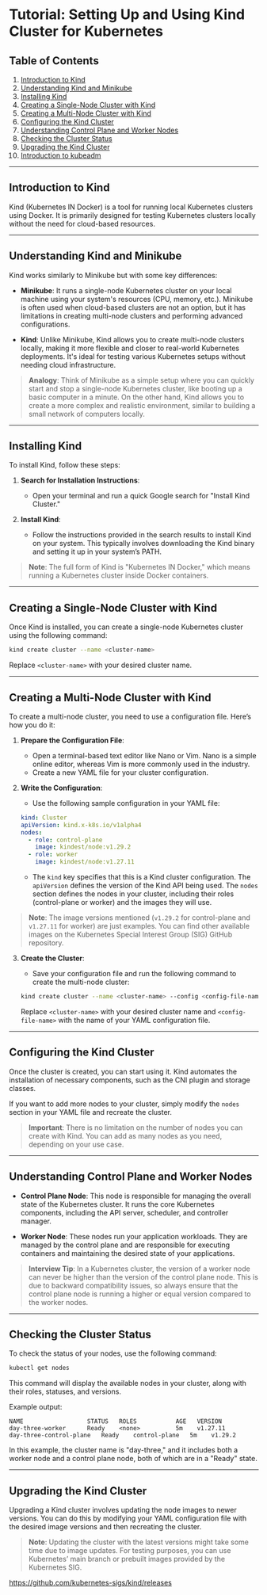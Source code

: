 # Tutorial: Setting Up and Using Kind Cluster for Kubernetes

## Table of Contents

1. [Introduction to Kind](#introduction-to-kind)
2. [Understanding Kind and Minikube](#understanding-kind-and-minikube)
3. [Installing Kind](#installing-kind)
4. [Creating a Single-Node Cluster with Kind](#creating-a-single-node-cluster-with-kind)
5. [Creating a Multi-Node Cluster with Kind](#creating-a-multi-node-cluster-with-kind)
6. [Configuring the Kind Cluster](#configuring-the-kind-cluster)
7. [Understanding Control Plane and Worker Nodes](#understanding-control-plane-and-worker-nodes)
8. [Checking the Cluster Status](#checking-the-cluster-status)
9. [Upgrading the Kind Cluster](#upgrading-the-kind-cluster)
10. [Introduction to kubeadm](#introduction-to-kubeadm)

---

## Introduction to Kind

Kind (Kubernetes IN Docker) is a tool for running local Kubernetes clusters using Docker. It is primarily designed for testing Kubernetes clusters locally without the need for cloud-based resources.

---

## Understanding Kind and Minikube

Kind works similarly to Minikube but with some key differences:

- **Minikube**: It runs a single-node Kubernetes cluster on your local machine using your system's resources (CPU, memory, etc.). Minikube is often used when cloud-based clusters are not an option, but it has limitations in creating multi-node clusters and performing advanced configurations.

- **Kind**: Unlike Minikube, Kind allows you to create multi-node clusters locally, making it more flexible and closer to real-world Kubernetes deployments. It's ideal for testing various Kubernetes setups without needing cloud infrastructure.

> **Analogy**: Think of Minikube as a simple setup where you can quickly start and stop a single-node Kubernetes cluster, like booting up a basic computer in a minute. On the other hand, Kind allows you to create a more complex and realistic environment, similar to building a small network of computers locally.

---

## Installing Kind

To install Kind, follow these steps:

1. **Search for Installation Instructions**:
   - Open your terminal and run a quick Google search for "Install Kind Cluster."

2. **Install Kind**:
   - Follow the instructions provided in the search results to install Kind on your system. This typically involves downloading the Kind binary and setting it up in your system’s PATH.

> **Note**: The full form of Kind is "Kubernetes IN Docker," which means running a Kubernetes cluster inside Docker containers.

---

## Creating a Single-Node Cluster with Kind

Once Kind is installed, you can create a single-node Kubernetes cluster using the following command:

```bash
kind create cluster --name <cluster-name>
```

Replace `<cluster-name>` with your desired cluster name.

---

## Creating a Multi-Node Cluster with Kind

To create a multi-node cluster, you need to use a configuration file. Here’s how you do it:

1. **Prepare the Configuration File**:
   - Open a terminal-based text editor like Nano or Vim. Nano is a simple online editor, whereas Vim is more commonly used in the industry.
   - Create a new YAML file for your cluster configuration.

2. **Write the Configuration**:
   - Use the following sample configuration in your YAML file:

   ```yaml
   kind: Cluster
   apiVersion: kind.x-k8s.io/v1alpha4
   nodes:
     - role: control-plane
       image: kindest/node:v1.29.2
     - role: worker
       image: kindest/node:v1.27.11
   ```

   - The `kind` key specifies that this is a Kind cluster configuration. The `apiVersion` defines the version of the Kind API being used. The `nodes` section defines the nodes in your cluster, including their roles (control-plane or worker) and the images they will use.

> **Note**: The image versions mentioned (`v1.29.2` for control-plane and `v1.27.11` for worker) are just examples. You can find other available images on the Kubernetes Special Interest Group (SIG) GitHub repository.

3. **Create the Cluster**:
   - Save your configuration file and run the following command to create the multi-node cluster:

   ```bash
   kind create cluster --name <cluster-name> --config <config-file-name>.yaml
   ```

   Replace `<cluster-name>` with your desired cluster name and `<config-file-name>` with the name of your YAML configuration file.

---

## Configuring the Kind Cluster

Once the cluster is created, you can start using it. Kind automates the installation of necessary components, such as the CNI plugin and storage classes.

If you want to add more nodes to your cluster, simply modify the `nodes` section in your YAML file and recreate the cluster.

> **Important**: There is no limitation on the number of nodes you can create with Kind. You can add as many nodes as you need, depending on your use case.

---

## Understanding Control Plane and Worker Nodes

- **Control Plane Node**: This node is responsible for managing the overall state of the Kubernetes cluster. It runs the core Kubernetes components, including the API server, scheduler, and controller manager.

- **Worker Node**: These nodes run your application workloads. They are managed by the control plane and are responsible for executing containers and maintaining the desired state of your applications.

> **Interview Tip**: In a Kubernetes cluster, the version of a worker node can never be higher than the version of the control plane node. This is due to backward compatibility issues, so always ensure that the control plane node is running a higher or equal version compared to the worker nodes.

---

## Checking the Cluster Status

To check the status of your nodes, use the following command:

```bash
kubectl get nodes
```

This command will display the available nodes in your cluster, along with their roles, statuses, and versions.

Example output:

```
NAME                  STATUS   ROLES           AGE   VERSION
day-three-worker      Ready    <none>          5m    v1.27.11
day-three-control-plane   Ready    control-plane   5m    v1.29.2
```

In this example, the cluster name is "day-three," and it includes both a worker node and a control plane node, both of which are in a "Ready" state.

---

## Upgrading the Kind Cluster

Upgrading a Kind cluster involves updating the node images to newer versions. You can do this by modifying your YAML configuration file with the desired image versions and then recreating the cluster.

> **Note**: Updating the cluster with the latest versions might take some time due to image updates. For testing purposes, you can use Kubernetes’ main branch or prebuilt images provided by the Kubernetes SIG.

https://github.com/kubernetes-sigs/kind/releases
